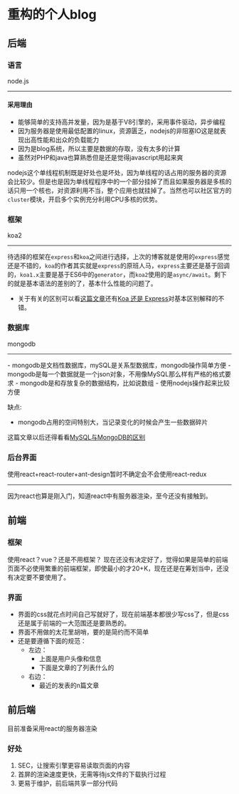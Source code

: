 # 重构的个人blog

## 后端

### 语言

node.js
<hr />

#### 采用理由

- 能够简单的支持高并发量，因为是基于V8引擎的，采用事件驱动，异步编程
- 因为服务器是使用最低配置的linux，资源匮乏，nodejs的非阻塞IO这是就表现出高性能和出众的负载能力
- 因为是blog系统，所以主要是数据的存取，没有太多的计算
- 虽然对PHP和java也算熟悉但是还是觉得javascript用起来爽

nodejs这个单线程机制既是好处也是坏处，因为单线程的话占用的服务器的资源会比较少。但是也是因为单线程程序中的一个部分挂掉了而且如果服务器是多核的话只用一个核也，对资源利用不当，整个应用也就挂掉了。当然也可以社区官方的`cluster`模块，开启多个实例充分利用CPU多核的优势。

### 框架

koa2
<hr />

待选择的框架在`express`和`koa`之间进行选择，上次的博客就是使用的`express`感觉还是不错的，`koa`的作者其实就是`express`的原班人马，`express`主要还是基于回调的，`koa1.x`主要是基于ES6中的`generator`，而`koa2`使用的是`async/await`。剩下的就是基本语法的差别的了，基本什么性能的问题了。

- 关于有关的区别可以看[这篇文章](https://yq.aliyun.com/articles/3062)还有[Koa 还是 Express](https://cnodejs.org/topic/55815f28395a0c1812f18257)对基本区别解释的不错。

### 数据库

mongodb
<hr />
- mongodb是文档性数据库，mySQL是关系型数据库，mongodb操作简单方便
- mongodb是每一个数据就是一个json对象，不用像MySQL那么样有严格的格式要求
- mongodb是和存放复杂的数据结构，比如说数组
- 使用nodejs操作起来比较方便

缺点:
- mongodb占用的空间特别大，当记录变化的时候会产生一些数据碎片

这篇文章以后还得看看[MySQL与MongoDB的区别](http://www.cnblogs.com/caihuafeng/p/5494336.html)

### 后台界面

使用react+react-router+ant-design暂时不确定会不会使用react-redux
<hr />

因为react也算是刚入门，知道react中有服务器渲染，至今还没有接触到。

## 前端

### 框架

使用react？vue？还是不用框架？
现在还没有决定好了，觉得如果是简单的前端页面不必使用繁重的前端框架，即使最小的才20+K，现在还是在筹划当中，还没有决定要不要使用了。

### 界面

- 界面的css就花点时间自己写就好了，现在前端基本都很少写css了，但是css还是属于前端的一大范围还是要熟悉的。
- 界面不用做的太花里胡哨，要的是简约而不简单
- 还是要遵循下面的规范：
	+ 左边：
		+ 上面是用户头像和信息
		+ 下面是文章的了列表什么的
	+ 右边：
		+ 最近的发表的n篇文章

## 前后端

目前准备采用react的服务器渲染

### 好处

1. SEC，让搜索引擎更容易读取页面的内容
2. 首屏的渲染速度更快，无需等待js文件的下载执行过程
3. 更易于维护，前后端共享一部分代码

